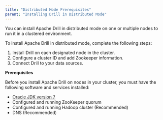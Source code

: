 ```yaml
---
title: "Distributed Mode Prerequisites"
parent: "Installing Drill in Distributed Mode"
---
```

You can install Apache Drill in distributed mode on one or multiple nodes to
run it in a clustered environment.

To install Apache Drill in distributed mode, complete the following steps:

  1. Install Drill on each designated node in the cluster.
  2. Configure a cluster ID and add Zookeeper information.
  3. Connect Drill to your data sources. 


**Prerequisites**

Before you install Apache Drill on nodes in your cluster, you must have the
following software and services installed:

  * [Oracle JDK version 7](http://www.oracle.com/technetwork/java/javase/downloads/jdk7-downloads-1880260.html)
  * Configured and running ZooKeeper quorum
  * Configured and running Hadoop cluster (Recommended)
  * DNS (Recommended)
